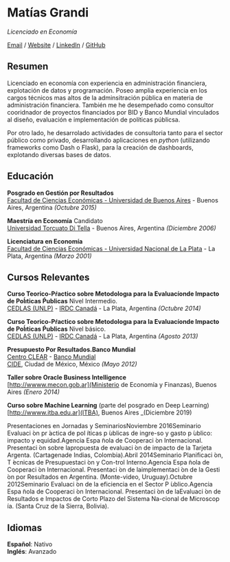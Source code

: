 
# Matías Grandi

_Licenciado en Economía_ <br>

[Email](mailto:matiasgrandi@gmail.com) / [Website](https://matog.github.io/cv) / [LinkedIn](https://www.linkedin.com/in/matias-manuel-grandi-0903273//) / [GitHub](https://github.com/matog/) 

## Resumen
Licenciado en economía con experiencia en administración financiera, explotación de datos y programación.
Poseo amplia experiencia en los cargos técnicos mas altos de la adminsitración pública en materia de administración financiera. También me he desempeñado como consultor cooridnador de proyectos financiados por BID y Banco Mundial vinculados al diseño, evaluación e implementación de políticas públicsa.

Por otro lado, he desarrolado actividades de consultoria tanto para el sector público como privado, desarrollando aplicaciones en _python_ (utilizando frameworks como Dash o Flask), para la creación de dashboards, explotando diversas bases de datos.

## Educación

**Posgrado en Gestión por Resultados**<br>
[Facultad de Ciencias Económicas - Universidad de Buenos Aires](https://www.economicas.uba.ar/) - Buenos Aires, Argentina _(Octubre 2015)_ <br>

**Maestría en Economía** Candidato<br>
[Universidad Torcuato Di Tella](https://www.utdt.edu/) - Buenos Aires, Argentina _(Diciembre 2006)_

**Licenciatura en Economía** <br>
[Facultad de Ciencias Económicas - Universidad Nacional de La Plata](https://www.econo.unlp.edu.ar/) - La Plata, Argentina _(Marzo 2001)_

## Cursos Relevantes

**Curso Teorico-Pŕactico sobre Metodologıa para la Evaluacíonde Impacto de Poĺıticas Ṕublicas** Nivel Intermedio.<br>
[CEDLAS (UNLP)](https://www.cedlas.econo.unlp.edu.ar/) - [IRDC Canadá](https://www.idrc.ca/) - La Plata, Argentina _(Octubre 2014)_<br>

**Curso Teorico-Pŕactico sobre Metodologıa para la Evaluacíonde Impacto de Poĺıticas Ṕublicas** Nivel básico.<br>
[CEDLAS (UNLP)](https://www.cedlas.econo.unlp.edu.ar/) - [IRDC Canadá](https://www.idrc.ca/) - La Plata, Argentina _(Agosto 2013)_<br>

**Presupuesto Por Resultados.Banco  Mundial**  <br>
[Centro CLEAR](https://clear-lac.org/) - [Banco Mundial](htttp://www.bancomundial.org/)<br>
[CIDE](htttp://www.bancomundial.org/), Ciudad de México, México _(Mayo 2012)_

**Taller sobre Oracle Business Intelligence** <br>
[http://wwww.mecon.gob.ar](Ministerio de Economía y Finanzas), Buenos Aires _(Enero 2014)_

**Curso sobre Machine Learning** (parte del posgrado en Deep Learning)<br>
[http://wwww.itba.edu.ar](ITBA), Buenos Aires _(Diciembre 2019)

Presentaciones en Jornadas y SeminariosNoviembre 2016Seminario Evaluaci ́on pr ́actica de pol ́ıticas p ́ublicas de ingre-so y gasto p ́ublico: impacto y equidad.Agencia Espa ̃nola de Cooperaci ́on Internacional. Presentaci ́on sobre lapropuesta de evaluaci ́on de impacto de la Tarjeta Argenta. (Cartagenade Indias, Colombia).Abril 2014Seminario Planificaci ́on, T ́ecnicas de Presupuestaci ́on y Con-trol Interno.Agencia  Espa ̃nola  de  Cooperaci ́on  Internacional.  Presentaci ́on  de  laimplementaci ́on de la Gesti ́on por Resultados en Argentina. (Monte-video, Uruguay).Octubre 2012Seminario Evaluaci ́on de la eficiencia en el Sector P ́ublico.Agencia  Espa ̃nola  de  Cooperaci ́on  Internacional.  Presentaci ́on  de  laEvaluaci ́on de Resultados e Impactos de Corto Plazo del Sistema Na-cional de Microscop ́ıa. (Santa Cruz de la Sierra, Bolivia).

## Idiomas
**Español**: Nativo <br>
**Inglés**: Avanzado
<br><br>

